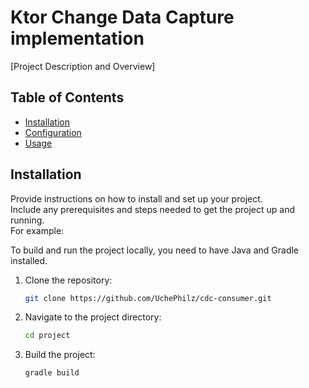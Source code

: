 # Ktor Change Data Capture implementation

[Project Description and Overview]

## Table of Contents

- [Installation](#installation)
- [Configuration](#configuration)
- [Usage](#usage)



## Installation

Provide instructions on how to install and set up your project.<br>
Include any prerequisites and steps needed to get the project up and running.<br>
For example:

To build and run the project locally, you need to have Java and Gradle installed.

1. Clone the repository:
   ```bash
   git clone https://github.com/UchePhilz/cdc-consumer.git
   ```
2. Navigate to the project directory:
   ```bash
   cd project
   ```
3. Build the project:
    ```bash
   gradle build
    ```